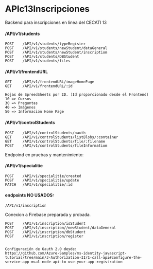 # APIc13Inscripciones
Backend para inscripciones en linea del CECATI 13

#### /API/v1/students
    POST    /API/v1/students/typeRegister
    POST    /API/v1/students/newStudent/dataGeneral
    POST    /API/v1/students/newStudent/inscription
    POST    /API/v1/students/DBStudent
    POST    /API/v1/students/files

#### /API/v1/frontendURL
    GET     /API/v1/frontendURL/imageHomePage
    GET     /API/v1/frontendURL/:id

    Hojas de SpreedSheets por ID. (Id proporcionado desde el Frontend)
    10 => Cursos
    30 => Preguntas
    40 => Imágenes
    50 => Información Home Page

#### /API/v1/controlStudents
    POST    /API/v1/controlStudents/oauth
    GET     /API/v1/controlStudents/listBlobs/:container
    GET     /API/v1/controlStudents/file/:filename
    POST    /API/v1/controlStudents/fileInformation

Endpoind en pruebas y mantenimiento:
#### /API/v1/specialitie
    POST    /API/v1/specialitie/created
    POST    /API/v1/specialitie/update
    PATCH   /API/v1/specialitie/:id

#### endpoints NO USADOS:
    /API/v1/inscription 
Conexion a Firebase preparada y probada.

    POST    /API/v1/inscription/isStudent
    POST    /API/v1/inscription//newStudent/dataGeneral
    POST    /API/v1/inscription/dbStudent
    POST    /API/v1/inscription/register


    Configuración de Oauth 2.0 desde:
    https://github.com/Azure-Samples/ms-identity-javascript-tutorial/tree/main/3-Authorization-II/1-call-api#configure-the-service-app-msal-node-api-to-use-your-app-registration